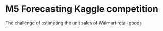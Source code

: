 # M5 Forecasting Kaggle competition
 The challenge of estimating the unit sales of Walmart retail goods
